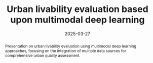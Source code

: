 ---
collection: talks
type: "Conference Presentation"
title: "Urban livability evaluation based upon multimodal deep learning"
permalink: /talks/2025-03-27-aag-2025-symposium-urban-livability
date: 2025-03-27
date_range: "Thursday, March 27, 2025"
time: "12:50 PM - 2:10 PM"
location: "356, Level 3, Huntington Place, Detroit, US"
venue: "AAG 2025 Symposium on Spatial AI & Data Science for Sustainability: Deep Learning Approaches for Multi-Source Data Processing and Analysis"
talk_type: "Conference Presentation"
session: "Paper session"
abstract: "Presentation on urban livability evaluation using multimodal deep learning approaches, focusing on the integration of multiple data sources for comprehensive urban quality assessment."
--- 
